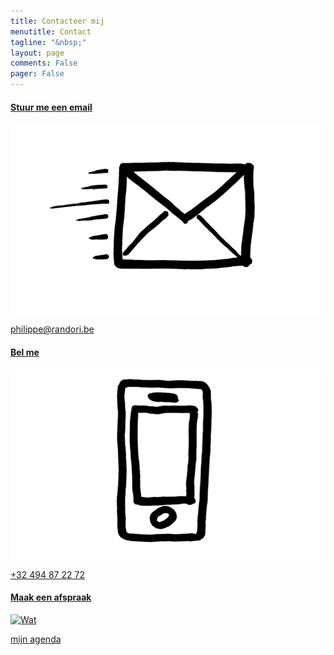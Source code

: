 ```yaml
---
title: Contacteer mij
menutitle: Contact
tagline: "&nbsp;"
layout: page
comments: False
pager: False
---
```


<div class="contact row">
<div class="col-md-4">
  <a href="mailto:philippe@randori.be">
    <h4>Stuur me een email</h4>
    <div class="crop-quote"><img src="/images/email.png" alt="Wat"></div>
    <p>philippe@randori.be</p>
  </a>
</div>

<div class="col-md-4">
  <a href="call:+32494872272">
    <h4>Bel me</h4>
    <div class="crop-quote"><img src="/images/phone.png" alt="Wat"></div>
    <p> +32 494 87 22 72</p>
  </a>
</div>

<div class="col-md-4">
  <a href="/h/afspraken.html">
    <h4>Maak een afspraak</h4>
    <div class="crop-quote"><img src="/images/calendar.png" alt="Wat"></div>
    <p>mijn agenda</p>
  </a>
</div>

</div>